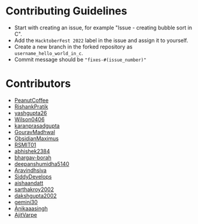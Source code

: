 # Contributing Guidelines
* Start with creating an issue, for example "Issue - creating bubble sort in C".
* Add the `HacktoberFest 2022` label in the issue and assign it to yourself.
* Create a new branch in the forked repository as `username_hello_world_in_c`.
* Commit message should be `"fixes-#(issue_number)"`

# Contributors
* [PeanutCoffee](https://github.com/PeanutCoffee)
* [RishankPratik](https://github.com/RishankPratik)
* [yashgupta26](https://github.com/yashgupta26)
* [Wilson0406](https://github.com/Wilson0406)
* [karanprasadgupta](https://github.com/karanprasadgupta)
* [GouravMadhwal](https://github.com/GouravMadhwal)
* [ObsidianMaximus](https://github.com/ObsidianMaximus)
* [RSMIT01](https://github.com/RSMIT01)
* [abhishek2384](https://github.com/abhishek2384)
* [bhargav-borah](https://github.com/bhargav-borah)
* [deepanshumidha5140](https://github.com/deepanshumidha5140)
* [Aravindhsiva](https://github.com/Aravindhsiva)
* [SiddyDevelops](https://github.com/SiddyDevelops)
* [aishaandatt](https://github.com/aishaandatt)
* [sarthakroy2002](https://github.com/sarthakroy2002)
* [dakshgupta2002](https://github.com/dakshgupta2002)
* [gemini30](https://github.com/gemini30)
* [Anikaaasingh](https://github.com/Anikaaasingh)
* [AjitVarpe](https://github.com/AjitVarpe)
